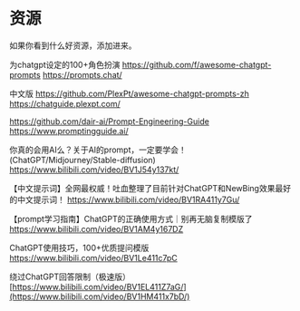 # 资源

如果你看到什么好资源，添加进来。


为chatgpt设定的100+角色扮演 
https://github.com/f/awesome-chatgpt-prompts 
https://prompts.chat/

中文版
https://github.com/PlexPt/awesome-chatgpt-prompts-zh
https://chatguide.plexpt.com/


https://github.com/dair-ai/Prompt-Engineering-Guide 
https://www.promptingguide.ai/

你真的会用AI么？关于AI的prompt，一定要学会！(ChatGPT/Midjourney/Stable-diffusion) https://www.bilibili.com/video/BV1J54y137kt/

【中文提示词】全网最权威！吐血整理了目前针对ChatGPT和NewBing效果最好的中文提示词！ https://www.bilibili.com/video/BV1RA411y7Gu/

【prompt学习指南】ChatGPT的正确使用方式｜别再无脑复制模版了 https://www.bilibili.com/video/BV1AM4y167DZ

ChatGPT使用技巧，100+优质提问模版 https://www.bilibili.com/video/BV1Le411c7pC

绕过ChatGPT回答限制（极速版） [https://www.bilibili.com/video/BV1EL411Z7aG/](https://www.bilibili.com/video/BV1HM411x7bD/)


